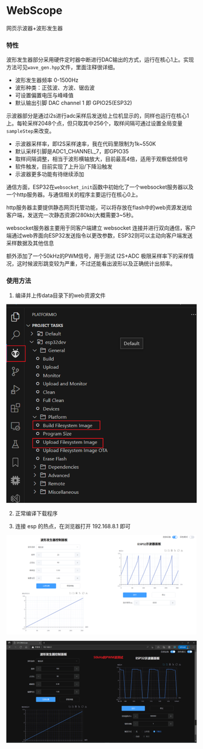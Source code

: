 
# WebScope

网页示波器+波形发生器

### 特性

波形发生器部分采用硬件定时器中断进行DAC输出的方式，运行在核心1上。实现方法可见`wave_gen.hpp`文件，里面注释很详细。

- 波形发生器频率 0-1500Hz
- 波形种类：正弦波、方波、锯齿波
- 可设置偏置电压与峰峰值
- 默认输出引脚 DAC channel 1 即 GPIO25(ESP32)

示波器部分是通过i2s进行adc采样后发送给上位机显示的，同样也运行在核心1上。每轮采样2048个点，但只取其中256个，取样间隔可通过设置全局变量`sampleStep`来改变。

- 示波器采样率，即I2S采样速率，我在代码里限制为1k~550K
- 默认采样引脚是ADC1_CHANNEL_7，即GPIO35
- 取样间隔调整，相当于波形横轴放大，目前最高4倍，适用于观察低频信号
- 软件触发，目前实现了上升沿/下降沿触发
- 示波器更多功能有待继续添加

通信方面，ESP32在`websocket_init`函数中初始化了一个websocket服务器以及一个http服务器。与通信相关的程序主要运行在核心0上。

http服务器主要提供静态网页托管功能，可以将存放在flash中的web资源发送给客户端，发送完一次静态资源(280kb)大概需要3~5秒。

websocket服务器主要用于同客户端建立 websocket 连接并进行双向通信，客户端通过web界面向ESP32发送指令以更改参数，ESP32则可以主动向客户端发送采样数据及其他信息

额外添加了一个50kHz的PWM信号，用于测试 I2S+ADC 极限采样率下的采样情况，这时候波形跳变较为严重，不过还能看出波形以及正确统计出频率。

### 使用方法

1. 编译并上传data目录下的web资源文件

![upload_html](.assest/README/upload_html.png)

2. 正常编译下载程序

3. 连接 esp 的热点，在浏览器打开 192.168.8.1 即可

   

![web](.assest/README/web.png)

![153](.assest/README/153.png)

